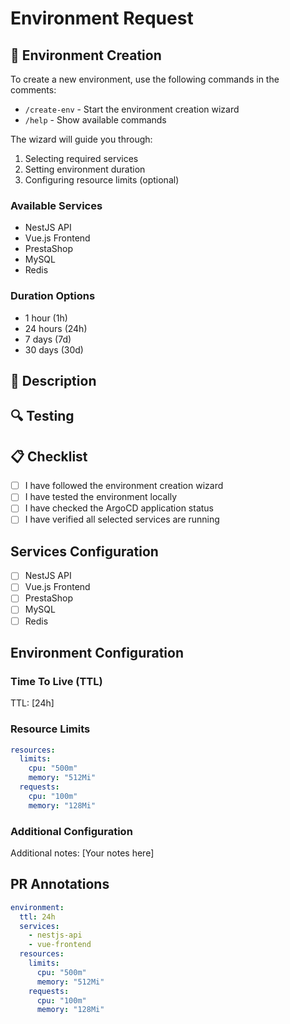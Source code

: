 # Environment Request

## 🚀 Environment Creation

To create a new environment, use the following commands in the comments:

- `/create-env` - Start the environment creation wizard
- `/help` - Show available commands

The wizard will guide you through:
1. Selecting required services
2. Setting environment duration
3. Configuring resource limits (optional)

### Available Services
- NestJS API
- Vue.js Frontend
- PrestaShop
- MySQL
- Redis

### Duration Options
- 1 hour (1h)
- 24 hours (24h)
- 7 days (7d)
- 30 days (30d)

## 📝 Description
<!-- Describe your changes here -->

## 🔍 Testing
<!-- Describe how you tested your changes -->

## 📋 Checklist
- [ ] I have followed the environment creation wizard
- [ ] I have tested the environment locally
- [ ] I have checked the ArgoCD application status
- [ ] I have verified all selected services are running

## Services Configuration
<!--
Please select the services you want to deploy by checking the boxes below.
The environment will be created with only the selected services.
-->
- [ ] NestJS API
- [ ] Vue.js Frontend
- [ ] PrestaShop
- [ ] MySQL
- [ ] Redis

## Environment Configuration
<!--
Please fill in the following information about your environment.
-->
### Time To Live (TTL)
<!--
How long should this environment exist? After this time, it will be automatically deleted.
Format: 1h, 24h, 7d, etc.
-->
TTL: [24h]

### Resource Limits
<!--
Optional: Specify custom resource limits for your environment.
If not specified, default values will be used.
-->
```yaml
resources:
  limits:
    cpu: "500m"
    memory: "512Mi"
  requests:
    cpu: "100m"
    memory: "128Mi"
```

### Additional Configuration
<!--
Optional: Add any additional configuration or notes here.
-->
Additional notes: [Your notes here]

## PR Annotations
<!--
The following annotations will be automatically added to your PR.
Please do not modify them.
-->
```yaml
environment:
  ttl: 24h
  services:
    - nestjs-api
    - vue-frontend
  resources:
    limits:
      cpu: "500m"
      memory: "512Mi"
    requests:
      cpu: "100m"
      memory: "128Mi"
``` 
